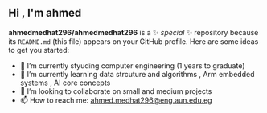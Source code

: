 
## Hi , I'm  ahmed
**ahmedmedhat296/ahmedmedhat296** is a ✨ _special_ ✨ repository because its `README.md` (this file) appears on your GitHub profile.
Here are some ideas to get you started:
- 🔭 I’m currently styuding computer engineering (1 years to graduate)
- 🌱 I’m currently learning data strcuture and algorithms , Arm embedded systems , AI core concepts
- 👯 I’m looking to collaborate on small and medium projects 
- 📫 How to reach me: ahmed.medhat296@eng.aun.edu.eg
